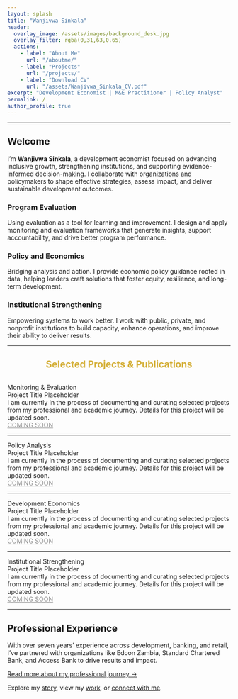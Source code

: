 ```yaml
---
layout: splash
title: "Wanjivwa Sinkala"
header:
  overlay_image: /assets/images/background_desk.jpg
  overlay_filter: rgba(0,31,63,0.65)
  actions:
    - label: "About Me"
      url: "/aboutme/"
    - label: "Projects"
      url: "/projects/"
    - label: "Download CV"
      url: "/assets/Wanjivwa_Sinkala_CV.pdf"
excerpt: "Development Economist | M&E Practitioner | Policy Analyst"
permalink: /
author_profile: true
---
```


<hr class="section-divider"/>

<section class="intro-text">
  <h1>Welcome</h1>
  <p>
    I’m <strong>Wanjivwa Sinkala</strong>, a development economist focused on advancing inclusive growth,
    strengthening institutions, and supporting evidence-informed decision-making.
    I collaborate with organizations and policymakers to shape effective strategies, assess impact,
    and deliver sustainable development outcomes.
  </p>
</section>

<section class="features">
  <div class="feature__item">
    <h3>Program Evaluation</h3>
    <p>Using evaluation as a tool for learning and improvement. I design and apply monitoring and evaluation frameworks that generate insights, support accountability, and drive better program performance.</p>
  </div>
  <div class="feature__item">
    <h3>Policy and Economics</h3>
    <p>Bridging analysis and action. I provide economic policy guidance rooted in data, helping leaders craft solutions that foster equity, resilience, and long-term development.</p>
  </div>
  <div class="feature__item">
    <h3>Institutional Strengthening</h3>
    <p>Empowering systems to work better. I work with public, private, and nonprofit institutions to build capacity, enhance operations, and improve their ability to deliver results.</p>
  </div>
</section>

<hr class="section-divider"/>

<section>
  <h2 style="color:#d4af37; text-align:center; margin-bottom:1.5em;">Selected Projects & Publications</h2>
  <div class="project-list">
    <div class="project-item">
      <div class="project-category">Monitoring & Evaluation</div>
      <div class="project-title">Project Title Placeholder</div>
      <div class="project-desc">I am currently in the process of documenting and curating selected projects from my professional and academic journey. Details for this project will be updated soon.</div>
      <a class="project-link" href="#" style="pointer-events:none; opacity:0.5;">COMING SOON</a>
    </div>
    <hr class="project-divider" />
    <div class="project-item">
      <div class="project-category">Policy Analysis</div>
      <div class="project-title">Project Title Placeholder</div>
      <div class="project-desc">I am currently in the process of documenting and curating selected projects from my professional and academic journey. Details for this project will be updated soon.</div>
      <a class="project-link" href="#" style="pointer-events:none; opacity:0.5;">COMING SOON</a>
    </div>
    <hr class="project-divider" />
    <div class="project-item">
      <div class="project-category">Development Economics</div>
      <div class="project-title">Project Title Placeholder</div>
      <div class="project-desc">I am currently in the process of documenting and curating selected projects from my professional and academic journey. Details for this project will be updated soon.</div>
      <a class="project-link" href="#" style="pointer-events:none; opacity:0.5;">COMING SOON</a>
    </div>
    <hr class="project-divider" />
    <div class="project-item">
      <div class="project-category">Institutional Strengthening</div>
      <div class="project-title">Project Title Placeholder</div>
      <div class="project-desc">I am currently in the process of documenting and curating selected projects from my professional and academic journey. Details for this project will be updated soon.</div>
      <a class="project-link" href="#" style="pointer-events:none; opacity:0.5;">COMING SOON</a>
    </div>
  </div>
</section>

<hr class="section-divider"/>

<section class="professional-experience">
  <h2>Professional Experience</h2>
  <p>
    With over seven years’ experience across development, banking, and retail, I’ve partnered with organizations like Edcon Zambia, Standard Chartered Bank, and Access Bank to drive results and impact.
  </p>
  <p><a href="/aboutme/">Read more about my professional journey →</a></p>
</section>

<section class="footer-cta">
  Explore my <a href="/aboutme/">story</a>,
  view my <a href="/projects/">work</a>,
  or <a href="/contact/">connect with me</a>.
</section>
